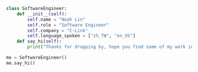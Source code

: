 ```python
class SoftwareEngineer:
    def __init__(self):
        self.name = "Noah Lin"
        self.role = "Software Engineer"
        self.company = "C-Link"
        self.language_spoken = ["zh_TW", "en_US"]
    def say_hi(self):
        print("Thanks for dropping by, hope you find some of my work interesting.")

me = SoftwareEngineer()
me.say_hi()
```
<!--
**popshia/popshia** is a ✨ _special_ ✨ repository because its `README.md` (this file) appears on your GitHub profile.

Here are some ideas to get you started:

- 🔭 I’m currently working on ...
- 🌱 I’m currently learning ...
- 👯 I’m looking to collaborate on ...
- 🤔 I’m looking for help with ...
- 💬 Ask me about ...
- 📫 How to reach me: ...
- 😄 Pronouns: ...
- ⚡ Fun fact: ...
-->
